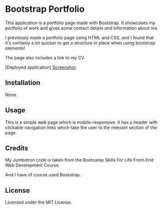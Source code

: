 # Bootstrap Portfolio
This application is a portfolio page made with Bootstrap. It showcases my portfolio of work and gives some contact details and information about me. 

I previously made a portfolio page using HTML and CSS, and I found that it's certianly a lot quicker to get a structure in place when using bootstrap elements!

The page also includes a link to my CV. 

[Deployed application] 
[Screenshot](./assets/images/screenshot.png)

## Installation
None.

## Usage
This is a simple web page which is mobile-responsive. It has a header with clickable navigation links which take the user to the relevant section of the page.

## Credits
My Jumbotron code is taken from the Bootcamp Skills For Life Front-End Web Development Course. 

And I have of course used Bootstrap. 

## License
Licensed under the MIT License.
